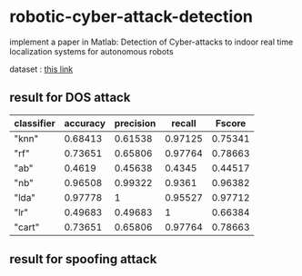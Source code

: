 # robotic-cyber-attack-detection
implement a paper in Matlab: Detection of Cyber-attacks to indoor real time localization systems for autonomous robots

dataset :
[ this link ](http://robotica.unileon.es/index.php/Benchmark_dataset_for_training/testing_of_Machine_Learning_Models_to_detect_cyber-attacks_to_an_indoor_real_time_localization_system_for_autonomous_robots)

## result for DOS attack
| classifier | accuracy | precision | recall | Fscore |
| --- | --- | --- | --- | --- | 
"knn" | 0.68413 | 0.61538 | 0.97125 | 0.75341
"rf"     |     0.73651  |   0.65806    |  0.97764 |   0.78663
"ab"     |      0.4619  |   0.45638   |    0.4345  |  0.44517
"nb"     |     0.96508  |   0.99322   |    0.9361  |  0.96382
"lda"    |     0.97778  |         1   |   0.95527  |  0.97712
"lr"     |     0.49683  |   0.49683   |         1  | 0.66384
"cart"   |     0.73651  |   0.65806   |   0.97764   | 0.78663


## result for spoofing attack
